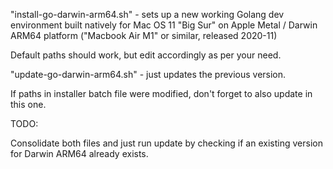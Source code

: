 "install-go-darwin-arm64.sh" - sets up a new working Golang dev environment built natively for Mac OS 11 "Big Sur" on Apple Metal / Darwin ARM64 platform ("Macbook Air M1" or similar, released  2020-11)

Default paths should work, but edit accordingly as per your need.


"update-go-darwin-arm64.sh" - just updates the previous version.

If paths in installer batch file were modified, don't forget to also update in this one.


TODO:

Consolidate both files and just run update by checking if an existing version for Darwin ARM64 already exists.
